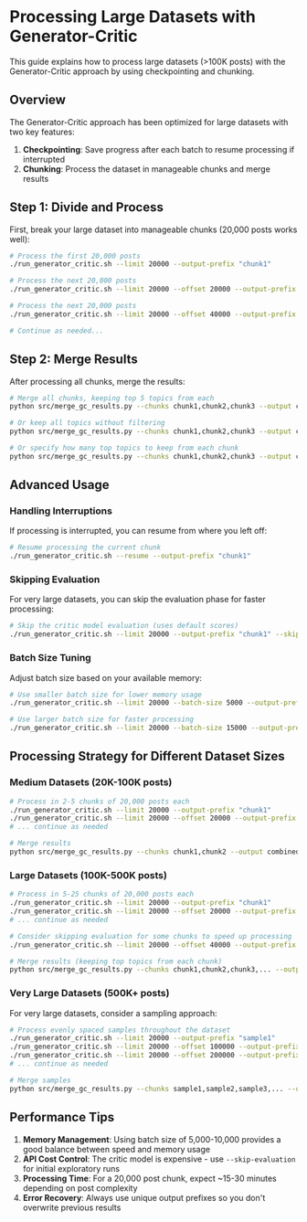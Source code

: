 # Processing Large Datasets with Generator-Critic

This guide explains how to process large datasets (>100K posts) with the Generator-Critic approach by using checkpointing and chunking.

## Overview

The Generator-Critic approach has been optimized for large datasets with two key features:

1. **Checkpointing**: Save progress after each batch to resume processing if interrupted
2. **Chunking**: Process the dataset in manageable chunks and merge results

## Step 1: Divide and Process

First, break your large dataset into manageable chunks (20,000 posts works well):

```bash
# Process the first 20,000 posts
./run_generator_critic.sh --limit 20000 --output-prefix "chunk1"

# Process the next 20,000 posts
./run_generator_critic.sh --limit 20000 --offset 20000 --output-prefix "chunk2"

# Process the next 20,000 posts
./run_generator_critic.sh --limit 20000 --offset 40000 --output-prefix "chunk3"

# Continue as needed...
```

## Step 2: Merge Results

After processing all chunks, merge the results:

```bash
# Merge all chunks, keeping top 5 topics from each
python src/merge_gc_results.py --chunks chunk1,chunk2,chunk3 --output combined

# Or keep all topics without filtering
python src/merge_gc_results.py --chunks chunk1,chunk2,chunk3 --output combined --keep-all

# Or specify how many top topics to keep from each chunk
python src/merge_gc_results.py --chunks chunk1,chunk2,chunk3 --output combined --top 10
```

## Advanced Usage

### Handling Interruptions

If processing is interrupted, you can resume from where you left off:

```bash
# Resume processing the current chunk
./run_generator_critic.sh --resume --output-prefix "chunk1"
```

### Skipping Evaluation

For very large datasets, you can skip the evaluation phase for faster processing:

```bash
# Skip the critic model evaluation (uses default scores)
./run_generator_critic.sh --limit 20000 --output-prefix "chunk1" --skip-evaluation
```

### Batch Size Tuning

Adjust batch size based on your available memory:

```bash
# Use smaller batch size for lower memory usage
./run_generator_critic.sh --limit 20000 --batch-size 5000 --output-prefix "chunk1"

# Use larger batch size for faster processing
./run_generator_critic.sh --limit 20000 --batch-size 15000 --output-prefix "chunk1"
```

## Processing Strategy for Different Dataset Sizes

### Medium Datasets (20K-100K posts)

```bash
# Process in 2-5 chunks of 20,000 posts each
./run_generator_critic.sh --limit 20000 --output-prefix "chunk1"
./run_generator_critic.sh --limit 20000 --offset 20000 --output-prefix "chunk2"
# ... continue as needed

# Merge results
python src/merge_gc_results.py --chunks chunk1,chunk2 --output combined
```

### Large Datasets (100K-500K posts)

```bash
# Process in 5-25 chunks of 20,000 posts each
./run_generator_critic.sh --limit 20000 --output-prefix "chunk1"
./run_generator_critic.sh --limit 20000 --offset 20000 --output-prefix "chunk2"
# ... continue as needed

# Consider skipping evaluation for some chunks to speed up processing
./run_generator_critic.sh --limit 20000 --offset 40000 --output-prefix "chunk3" --skip-evaluation

# Merge results (keeping top topics from each chunk)
python src/merge_gc_results.py --chunks chunk1,chunk2,chunk3,... --output combined --top 3
```

### Very Large Datasets (500K+ posts)

For very large datasets, consider a sampling approach:

```bash
# Process evenly spaced samples throughout the dataset
./run_generator_critic.sh --limit 20000 --output-prefix "sample1"
./run_generator_critic.sh --limit 20000 --offset 100000 --output-prefix "sample2"
./run_generator_critic.sh --limit 20000 --offset 200000 --output-prefix "sample3"
# ... continue as needed

# Merge samples
python src/merge_gc_results.py --chunks sample1,sample2,sample3,... --output combined
```

## Performance Tips

1. **Memory Management**: Using batch size of 5,000-10,000 provides a good balance between speed and memory usage
2. **API Cost Control**: The critic model is expensive - use `--skip-evaluation` for initial exploratory runs
3. **Processing Time**: For a 20,000 post chunk, expect ~15-30 minutes depending on post complexity
4. **Error Recovery**: Always use unique output prefixes so you don't overwrite previous results